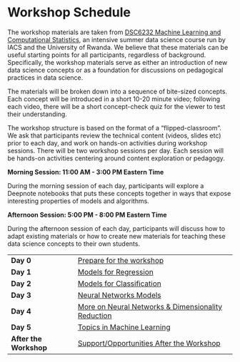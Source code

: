 # Workshop Schedule

The workshop materials are taken from [DSC6232 Machine Learning and Computational Statistics](https://onefishy.github.io/Rwanda-Data-Science/), an intensive summer data science course run by IACS and the University of Rwanda. We believe that these materials can be useful starting points for all participants, regardless of background. Specifically, the workshop materials serve as either an introduction of new data science concepts or as a foundation for discussions on pedagogical practices in data science. 

The materials will be broken down into a sequence of bite-sized concepts. Each concept will be introduced in a short 10-20 minute video; following each video, there will be a short concept-check quiz for the viewer to test their understanding. 

The workshop structure is based on the format of a “flipped-classroom”. We ask that participants review the technical content (videos, slides etc) prior to each day, and work on hands-on activities during workshop sessions. There will be two workshop sessions per day. Each session will be hands-on activities centering around content exploration or pedagogy.

**Morning Session: 11:00 AM - 3:00 PM Eastern Time**

During the morning session of each day, participants will explore a Deepnote notebooks that puts these concepts together in ways that expose interesting properties of models and algorithms.

**Afternoon Session: 5:00 PM - 8:00 PM Eastern Time**

During the afternoon session of each day, participants will discuss how to adapt existing materials or how to create new materials for teaching these data science concepts to their own students.

<table>
  <tr>
    <td><b>Day 0</b></td>
    <td><a href="./day0.html">Prepare for the workshop</a></td>
  </tr>
  <tr>
    <td><b>Day 1</b></td>
    <td><a href="./day1.html">Models for Regression</a></td>
  </tr>
  <tr>
    <td><b>Day 2</b></td>
    <td><a href="./day2.html">Models for Classification</a></td>
  </tr>
  <tr>
    <td><b>Day 3</b></td> 
    <td><a href="./day3.html">Neural Networks Models</a></td>
  </tr>
  <tr>
    <td><b>Day 4</b></td> 
    <td><a href="./day4.html">More on Neural Networks & Dimensionality Reduction</a></td>
  </tr>
  <tr>
    <td><b>Day 5</b></td> 
    <td><a href="./day5.html">Topics in Machine Learning</a></td>
  </tr>
  <tr>
    <td><b>After the Workshop</b></td> 
    <td><a href="./after_the_workshop.html">Support/Opportunities After the Workshop</a></td>
  </tr>
</table>
